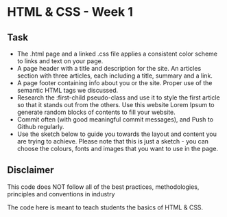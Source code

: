 # HTML & CSS - Week 1

## Task

- The .html page and a linked .css file applies a consistent color scheme to links and text on your page.
- A page header with a title and description for the site.
  An articles section with three articles, each including a title, summary and a link.
- A page footer containing info about you or the site.
  Proper use of the semantic HTML tags we discussed.
- Research the :first-child pseudo-class and use it to style the first article so that it stands out from the others.
  Use this website Lorem Ipsum to generate random blocks of contents to fill your website.
- Commit often (with good meaningful commit messages), and Push to Github regularly.
- Use the sketch below to guide you towards the layout and content you are trying to achieve. Please note that this is just a sketch - you can choose the colours, fonts and images that you want to use in the page.

## Disclaimer

This code does NOT follow all of the best practices, methodologies, principles and conventions in industry

The code here is meant to teach students the basics of HTML & CSS.
